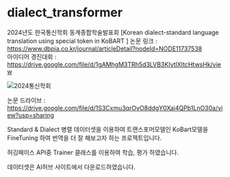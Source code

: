 # dialect_transformer
2024년도 한국통신학회 동계종합학술발표회
[Korean dialect-standard language translation using special token in KoBART ] 
논문 링크 : https://www.dbpia.co.kr/journal/articleDetail?nodeId=NODE11737538
<br>
아이디어 경진대회 : https://drive.google.com/file/d/1gAMhgM3TRh5d3LVB3KIytlXItcHtwsHk/view

![2024통신학회](https://github.com/user-attachments/assets/7f76ca2b-c981-4e1a-b3f7-99eebdaef72b)

논문 드라이브 : https://drive.google.com/file/d/1S3Cxmu3qrOvO8ddgY0Xai4QPb1LnO30a/view?usp=sharing


Standard & Dialect 병렬 데이터셋을 이용하여 트랜스포머모델인 KoBart모델을 FineTuning 하여 번역을 더 잘 해보고자 하는 프로젝트입니다.

허깅페이스 API중 Trainer 클래스를 이용하여 학습, 평가 하였습니다.

데이터셋은 AI허브 사이트에서 다운로드하였습니다.

